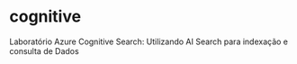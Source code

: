 # cognitive
Laboratório Azure Cognitive Search: Utilizando AI Search para indexação e consulta de Dados
